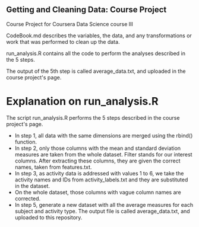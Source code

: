 ## Getting and Cleaning Data: Course Project
Course Project for Coursera Data Science course III

CodeBook.md describes the variables, the data, and any transformations or work that was performed to clean up the data.

run_analysis.R contains all the code to perform the analyses described in the 5 steps.

The output of the 5th step is called average_data.txt, and uploaded in the course project's page.

# Explanation on run_analysis.R

The script run_analysis.R performs the 5 steps described in the course project's page.

* In step 1, all data with the same dimensions are merged using the rbind() function. 
* In step 2, only those columns with the mean and standard deviation measures are taken from the whole dataset. Filter stands for our interest columns. After extracting these columns, they are given the correct names, taken from features.txt.
* In step 3, as activity data is addressed with values 1 to 6, we take the activity names and IDs from activity_labels.txt and they are substituted in the dataset.
* On the whole dataset, those columns with vague column names are corrected.
* In step 5, generate a new dataset with all the average measures for each subject and activity type. The output file is called average_data.txt, and uploaded to this repository.
